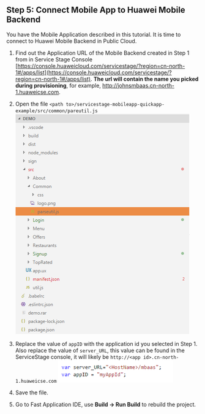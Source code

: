 ## Step 5:  Connect Mobile App to Huawei Mobile Backend

You have the Mobile Application described in this tutorial.  It is time to connect to Huawei Mobile Backend in Public Cloud.

1.	Find out the Application URL of the Mobile Backend created in Step 1 from in Service Stage Console [https://console.huaweicloud.com/servicestage/?region=cn-north-1#/apps/list](https://console.huaweicloud.com/servicestage/?region=cn-north-1#/apps/list). **The url will contain the name you picked during provisioning**, for example, http://johnsmbaas.cn-north-1.huaweicse.com.

2.	Open the file `<path to>/servicestage-mobileapp-quickapp-example/src/common/pareutil.js`  
![s6a](./imgs/s6a.png)

3.  Replace the value of `appID` with the application id you selected in Step 1. Also replace the value of `server_URL`, this value can be found in the ServiceStage console, it will likely be `http://<app id>.cn-north-1.huaweicse.com` 
![s6b](./imgs/s6b.png)  

4.  Save the file.  

5.  Go to Fast Application IDE, use **Build -> Run Build** to rebuild the project.

  
